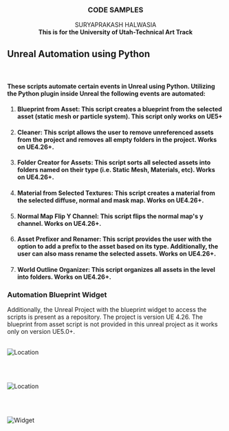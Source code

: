 <a name="readme-top"></a>


<br />

<h3 align="center">CODE SAMPLES</h3>

  <p align="center">
    SURYAPRAKASH HALWASIA
    <br />
    <strong>This is for the University of Utah-Technical Art Track</strong>
    <br />
    </p>



<!-- UNREAL AUTOMATION USING PYTHON -->
## Unreal Automation using Python

<br />
<h4>These scripts automate certain events in Unreal using Python. Utilizing the Python plugin inside Unreal the following events are automated:
</h4>



<ol>
<li><h4>Blueprint from Asset: This script creates a blueprint from the selected asset (static mesh or particle system). This script only works on UE5+</h4> </li>
<li><h4>Cleaner: This script allows the user to remove unreferenced assets from the project and removes all empty folders in the project. Works on UE4.26+.</h4> </li>
<li><h4>Folder Creator for Assets: This script sorts all selected assets into folders named on their type (i.e. Static Mesh, Materials, etc).  Works on UE4.26+.</h4> </li>
<li><h4>Material from Selected Textures: This script creates a material from the selected diffuse, normal and mask map.  Works on UE4.26+.</h4> </li>
<li><h4>Normal Map Flip Y Channel: This script flips the normal map's y channel.  Works on UE4.26+.</h4> </li>
<li><h4>Asset Prefixer and Renamer: This script provides the user with the option to add a prefix to the asset based on its type. Additionally, the user can also mass rename the selected assets. Works on UE4.26+.</h4> </li>
<li><h4>World Outline Organizer: This script organizes all assets in the level into folders. Works on UE4.26+.</h4> </li>
</ol>

### Automation Blueprint Widget
Additionally, the Unreal Project with the blueprint widget to access the scripts is present as a repository. The 
project is version UE 4.26. The blueprint from asset script is not provided in this unreal project as it works
only on version UE5.0+.
 <br />
 <br />

![Location](https://static.wixstatic.com/media/4d9930_75cd68d3295f4e05aa7c054a628088aa~mv2.png/v1/fill/w_600,h_323,al_c,q_85,usm_0.66_1.00_0.01,enc_auto/Automation%20Widget%20Location_PNG.png)


 <br />
 <br />
 
![Location](https://static.wixstatic.com/media/4d9930_921f08a05c2040b38af6285fc1823297~mv2.png/v1/fill/w_600,h_323,al_c,q_85,usm_0.66_1.00_0.01,enc_auto/4d9930_921f08a05c2040b38af6285fc1823297~mv2.png)
 
 <br />
 <br />
 
![Widget](https://static.wixstatic.com/media/4d9930_ca9b16afe20f4a18940928f5b8107cc8~mv2.png/v1/fill/w_600,h_362,al_c,q_85,usm_0.66_1.00_0.01,enc_auto/4d9930_ca9b16afe20f4a18940928f5b8107cc8~mv2.png)

<br />
